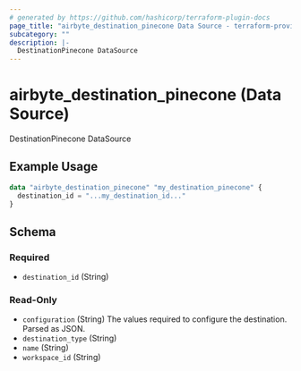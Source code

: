 ```yaml
---
# generated by https://github.com/hashicorp/terraform-plugin-docs
page_title: "airbyte_destination_pinecone Data Source - terraform-provider-airbyte"
subcategory: ""
description: |-
  DestinationPinecone DataSource
---
```


# airbyte_destination_pinecone (Data Source)

DestinationPinecone DataSource

## Example Usage

```terraform
data "airbyte_destination_pinecone" "my_destination_pinecone" {
  destination_id = "...my_destination_id..."
}
```

<!-- schema generated by tfplugindocs -->
## Schema

### Required

- `destination_id` (String)

### Read-Only

- `configuration` (String) The values required to configure the destination. Parsed as JSON.
- `destination_type` (String)
- `name` (String)
- `workspace_id` (String)


